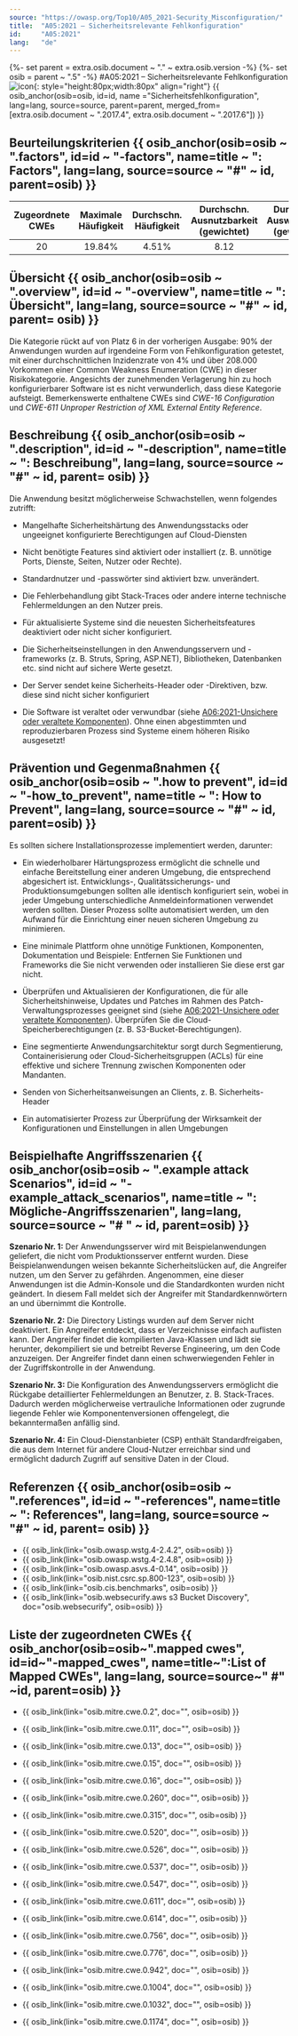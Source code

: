 ```yaml
---
source: "https://owasp.org/Top10/A05_2021-Security_Misconfiguration/"
title:  "A05:2021 – Sicherheitsrelevante Fehlkonfiguration"
id:     "A05:2021"
lang:   "de"
---
```

{%- set parent = extra.osib.document ~ "." ~ extra.osib.version -%}
{%- set osib = parent ~ ".5" -%}
#A05:2021 – Sicherheitsrelevante Fehlkonfiguration ![icon](assets/TOP_10_Icons_Final_Security_Misconfiguration.png){: style="height:80px;width:80px" align="right"} {{ osib_anchor(osib=osib, id=id, name ="Sicherheitsfehlkonfiguration", lang=lang, source=source, parent=parent, merged_from=[extra.osib.document ~ ".2017.4", extra.osib.document ~ ".2017.6"]) }}


## Beurteilungskriterien {{ osib_anchor(osib=osib ~ ".factors", id=id ~ "-factors", name=title ~ ": Factors", lang=lang, source=source ~ "#" ~ id, parent=osib) }}

| Zugeordnete CWEs | Maximale Häufigkeit | Durchschn. Häufigkeit | Durchschn. Ausnutzbarkeit (gewichtet) | Durchschn. Auswirkungen (gewichtet) | Maximale Abdeckung | Durchschnittliche Abdeckung | Gesamtanzahl | CVEs insgesamt |
|:-------------:|:--------------------:|:--------------------:|:--------------:|:--------------:|:----------------------:|:---------------------:|:-------------------:|:------------:|
| 20          | 19.84%             | 4.51%              | 8.12                 | 6.56                | 89.58%       | 44.84%       | 208,387           | 789        |

## Übersicht {{ osib_anchor(osib=osib ~ ".overview", id=id ~ "-overview", name=title ~ ": Übersicht", lang=lang, source=source ~ "#" ~ id, parent= osib) }}

Die Kategorie rückt auf von Platz 6 in der vorherigen Ausgabe:
90% der Anwendungen wurden auf irgendeine Form von Fehlkonfiguration getestet, mit einer durchschnittlichen Inzidenzrate von 4% und über 208.000 Vorkommen einer Common Weakness Enumeration (CWE) in dieser Risikokategorie. Angesichts der zunehmenden Verlagerung hin zu hoch konfigurierbarer Software ist es nicht verwunderlich, dass diese Kategorie aufsteigt. Bemerkenswerte enthaltene CWEs sind *CWE-16 Configuration* und *CWE-611 Unproper Restriction of XML External Entity Reference*.

## Beschreibung {{ osib_anchor(osib=osib ~ ".description", id=id ~ "-description", name=title ~ ": Beschreibung", lang=lang, source=source ~ "#" ~ id, parent= osib) }}

Die Anwendung besitzt möglicherweise Schwachstellen, wenn folgendes zutrifft:

- Mangelhafte Sicherheitshärtung des Anwendungsstacks oder ungeeignet konfigurierte Berechtigungen auf Cloud-Diensten

- Nicht benötigte Features sind aktiviert oder installiert (z. B. unnötige Ports, Dienste, Seiten, Nutzer oder Rechte).

- Standardnutzer und -passwörter sind aktiviert bzw. unverändert.

- Die Fehlerbehandlung gibt Stack-Traces oder andere interne technische Fehlermeldungen an den Nutzer preis.

- Für aktualisierte Systeme sind die neuesten Sicherheitsfeatures deaktiviert oder nicht sicher konfiguriert.

- Die Sicherheitseinstellungen in den Anwendungsservern und -frameworks (z. B. Struts, Spring, ASP.NET), Bibliotheken, Datenbanken etc. sind nicht auf sichere Werte gesetzt.

- Der Server sendet keine Sicherheits-Header oder -Direktiven, bzw. diese sind nicht sicher konfiguriert

- Die Software ist veraltet oder verwundbar (siehe [A06:2021-Unsichere oder veraltete Komponenten](A06_2021-Vulnerable_and_Outdated_Components.de.md)). Ohne einen abgestimmten und reproduzierbaren Prozess sind Systeme einem höheren Risiko ausgesetzt!

## Prävention und Gegenmaßnahmen {{ osib_anchor(osib=osib ~ ".how to prevent", id=id ~ "-how_to_prevent", name=title ~ ": How to Prevent", lang=lang, source=source ~ "#" ~ id, parent=osib) }}

Es sollten sichere Installationsprozesse implementiert werden, darunter:

- Ein wiederholbarer Härtungsprozess ermöglicht die schnelle und einfache Bereitstellung einer anderen Umgebung, die entsprechend abgesichert ist. Entwicklungs-, Qualitätssicherungs- und Produktionsumgebungen sollten alle identisch konfiguriert sein, wobei in jeder Umgebung unterschiedliche Anmeldeinformationen verwendet werden sollten. Dieser Prozess sollte automatisiert werden, um den Aufwand für die Einrichtung einer neuen sicheren Umgebung zu minimieren.

- Eine minimale Plattform ohne unnötige Funktionen, Komponenten, Dokumentation und Beispiele: Entfernen Sie Funktionen und Frameworks die Sie nicht verwenden oder installieren Sie diese erst gar nicht.

- Überprüfen und Aktualisieren der Konfigurationen, die für alle Sicherheitshinweise, Updates und Patches im Rahmen des Patch-Verwaltungsprozesses geeignet sind (siehe [A06:2021-Unsichere oder veraltete Komponenten](A06_2021-Vulnerable_and_Outdated_Components.de.md)). Überprüfen Sie die Cloud-Speicherberechtigungen (z. B. S3-Bucket-Berechtigungen).

- Eine segmentierte Anwendungsarchitektur sorgt durch Segmentierung, Containerisierung oder Cloud-Sicherheitsgruppen (ACLs) für eine effektive und sichere Trennung zwischen Komponenten oder Mandanten.

- Senden von Sicherheitsanweisungen an Clients, z. B. Sicherheits-Header

- Ein automatisierter Prozess zur Überprüfung der Wirksamkeit der Konfigurationen und Einstellungen in allen Umgebungen

## Beispielhafte Angriffsszenarien {{ osib_anchor(osib=osib ~ ".example attack Scenarios", id=id ~ "-example_attack_scenarios", name=title ~ ": Mögliche-Angriffsszenarien", lang=lang, source=source ~ "# " ~ id, parent=osib) }}

**Szenario Nr. 1:** Der Anwendungsserver wird mit Beispielanwendungen geliefert, die nicht vom Produktionsserver entfernt wurden. Diese Beispielanwendungen weisen bekannte Sicherheitslücken auf, die Angreifer nutzen, um den Server zu gefährden. Angenommen, eine dieser Anwendungen ist die Admin-Konsole und die Standardkonten wurden nicht geändert. In diesem Fall meldet sich der Angreifer mit Standardkennwörtern an und übernimmt die Kontrolle.

**Szenario Nr. 2:** Die Directory Listings wurden auf dem Server nicht deaktiviert. Ein Angreifer entdeckt, dass er Verzeichnisse einfach auflisten kann. Der Angreifer findet die kompilierten Java-Klassen und lädt sie herunter, dekompiliert sie und betreibt Reverse Engineering, um den Code anzuzeigen. Der Angreifer findet dann einen schwerwiegenden Fehler in der Zugriffskontrolle in der Anwendung.

**Szenario Nr. 3:** Die Konfiguration des Anwendungsservers ermöglicht die Rückgabe detaillierter Fehlermeldungen an Benutzer, z. B. Stack-Traces. Dadurch werden möglicherweise vertrauliche Informationen oder zugrunde liegende Fehler wie Komponentenversionen offengelegt, die bekanntermaßen anfällig sind.

**Szenario Nr. 4:** Ein Cloud-Dienstanbieter (CSP) enthält Standardfreigaben, die aus dem Internet für andere Cloud-Nutzer erreichbar sind und ermöglicht dadurch Zugriff auf sensitive Daten in der Cloud.

## Referenzen {{ osib_anchor(osib=osib ~ ".references", id=id ~ "-references", name=title ~ ": References", lang=lang, source=source ~ "#" ~ id, parent= osib) }}

- {{ osib_link(link="osib.owasp.wstg.4-2.4.2", osib=osib) }} <!-- [OWASP-Testhandbuch: Konfigurationsmanagement](https://owasp.org/www-project-web-security-testing-guide/latest/4-Web_Application_Security_Testing/02-Configuration_and_Deployment_Management_Testing/README) -->
- {{ osib_link(link="osib.owasp.wstg.4-2.4.8", osib=osib) }} <!-- [OWASP-Testhandbuch: Testen auf Fehlercodes](https://owasp.org/www-project-web-security-testing-guide/stable/4-Web_Application_Security_Testing/08-Testing_for_Error_Handling/01-Testing_For_Improper_Error_Handling) -->
- {{ osib_link(link="osib.owasp.asvs.4-0.14", osib=osib) }} <!-- [Application Security Verification Standard V14-Konfiguration](https://github.com/OWASP/ASVS/blob/master/4.0/en/0x22-V14-Config.md) -->
- {{ osib_link(link="osib.nist.csrc.sp.800-123", osib=osib) }} <!-- [NIST-Leitfaden zur allgemeinen Serverhärtung](https://csrc.nist.gov/publications/detail/sp/800-123/final) -->
- {{ osib_link(link="osib.cis.benchmarks", osib=osib) }} <!-- [CIS Security Configuration Guides/Benchmarks](https://www.cisecurity.org/cis-benchmarks/) -->
- {{ osib_link(link="osib.websecurify.aws s3 Bucket Discovery", doc="osib.websecurify", osib=osib) }} <!-- Amazon S3 Bucket Discovery und Enumeration](https://blog .websecurify.com/2017/10/aws-s3-bucket-discovery.html) -->

## Liste der zugeordneten CWEs {{ osib_anchor(osib=osib~".mapped cwes", id=id~"-mapped_cwes", name=title~":List of Mapped CWEs", lang=lang, source=source~" #" ~id, parent=osib) }}

- {{ osib_link(link="osib.mitre.cwe.0.2", doc="", osib=osib) }} <!-- [CWE-2: 7PK – Umgebung](https://cwe.mitre.org/data/definitions/2.html) -->
- {{ osib_link(link="osib.mitre.cwe.0.11", doc="", osib=osib) }} <!-- [CWE-11: ASP.NET-Fehlkonfiguration: Debug-Binärdatei wird erstellt](https://cwe.mitre.org/data/definitions/11.html) -->
- {{ osib_link(link="osib.mitre.cwe.0.13", doc="", osib=osib) }} <!-- [CWE-13: ASP.NET-Fehlkonfiguration: Passwort in der Konfigurationsdatei](https://cwe.mitre.org/data/definitions/13.html) -->
- {{ osib_link(link="osib.mitre.cwe.0.15", doc="", osib=osib) }} <!-- [CWE-15: Externe Steuerung von System- oder Konfigurationseinstellungen](https://cwe.mitre.org/data/definitions/15.html) -->
- {{ osib_link(link="osib.mitre.cwe.0.16", doc="", osib=osib) }} <!-- [CWE-16: Konfiguration](https://cwe.mitre.org/data/definitions/16.html) -->
- {{ osib_link(link="osib.mitre.cwe.0.260", doc="", osib=osib) }} <!-- [CWE-260: Passwort in der Konfigurationsdatei](https://cwe.mitre.org/data/definitions/260.html) -->
- {{ osib_link(link="osib.mitre.cwe.0.315", doc="", osib=osib) }} <!-- [CWE-315: Klartextspeicherung sensibler Informationen in einem Cookie](https://cwe.mitre.org/data/definitions/315.html) -->
- {{ osib_link(link="osib.mitre.cwe.0.520", doc="", osib=osib) }} <!-- [CWE-520: .NET-Fehlkonfiguration: Verwendung von identitätswechsel](https://cwe.mitre.org/data/definitions/520.html) -->
- {{ osib_link(link="osib.mitre.cwe.0.526", doc="", osib=osib) }} <!-- [CWE-526: Offenlegung sensibler Informationen durch Umgebungsvariablen](https://cwe.mitre.org/data/definitions/526.html) -->
- {{ osib_link(link="osib.mitre.cwe.0.537", doc="", osib=osib) }} <!-- [CWE-537: Java Runtime-Fehlermeldung mit vertraulichen Informationen](https://cwe.mitre.org/data/definitions/537.html) -->

- {{ osib_link(link="osib.mitre.cwe.0.547", doc="", osib=osib) }} <!-- [CWE-547: Verwendung von hartcodierten, sicherheitsrelevanten Konstanten](https://cwe.mitre.org/data/definitions/547.html) -->
- {{ osib_link(link="osib.mitre.cwe.0.611", doc="", osib=osib) }} <!-- [CWE-611: Unsachgemäße Einschränkung der externen XML-Entitätsreferenz](https://cwe.mitre.org/data/definitions/611.html) -->
- {{ osib_link(link="osib.mitre.cwe.0.614", doc="", osib=osib) }} <!-- [CWE-614: Sensibles Cookie in HTTPS-Sitzung ohne „Sicheres“ Attribut](https://cwe.mitre.org/data/definitions/614.html) -->
- {{ osib_link(link="osib.mitre.cwe.0.756", doc="", osib=osib) }} <!-- [CWE-756: Fehlende benutzerdefinierte Fehlerseite](https://cwe.mitre.org/data/definitions/756.html) -->
- {{ osib_link(link="osib.mitre.cwe.0.776", doc="", osib=osib) }} <!-- [CWE-776: Unsachgemäße Einschränkung rekursiver Entitätsreferenzen in DTDs ('XML Entity Expansion')](https://cwe.mitre.org/data/definitions/776.html) -->
- {{ osib_link(link="osib.mitre.cwe.0.942", doc="", osib=osib) }} <!-- [CWE-942: Zulässige domänenübergreifende Richtlinie mit nicht vertrauenswürdigen Domänen](https://cwe.mitre.org/data/definitions/942.html) -->
- {{ osib_link(link="osib.mitre.cwe.0.1004", doc="", osib=osib) }} <!-- [CWE-1004: Sensibles Cookie ohne „HttpOnly“-Flag](https://cwe.mitre.org/data/definitions/1004.html) -->
- {{ osib_link(link="osib.mitre.cwe.0.1032", doc="", osib=osib) }} <!-- [CWE-1032: OWASP Top Ten 2017 Kategorie A6 – Sicherheitsfehlkonfiguration](https://cwe.mitre.org/data/definitions/1032.html) -->
- {{ osib_link(link="osib.mitre.cwe.0.1174", doc="", osib=osib) }} <!-- [CWE-1174: ASP.NET-Fehlkonfiguration: Falsche Modellvalidierung](https://cwe.mitre.org/data/definitions/1174.html) -->
